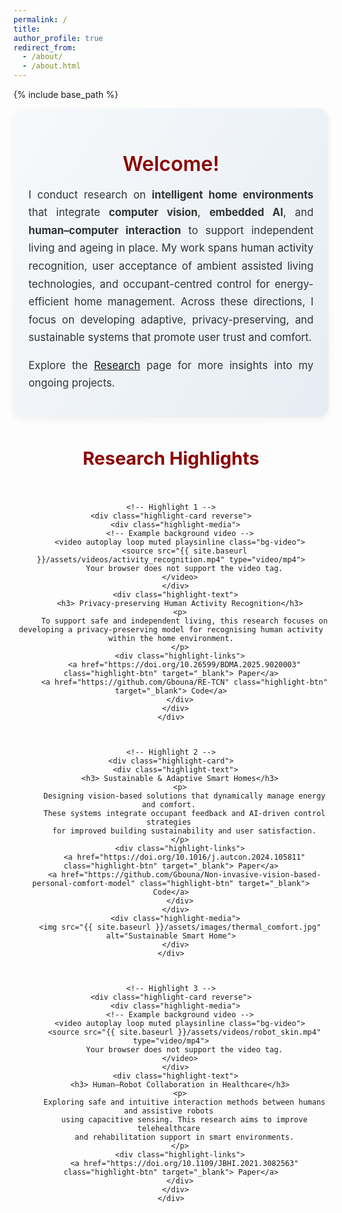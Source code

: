 ```yaml
---
permalink: /
title: 
author_profile: true
redirect_from: 
  - /about/
  - /about.html
---
```


{% include base_path %}

<!-- ====== Styling ====== -->
<style>
/* Intro Section */
.about-intro {
  background: linear-gradient(120deg, #f7f9fb, #e6edf3);
  padding: 1.5rem 1.5rem;
  text-align: justify;
  border-radius: 16px;
  box-shadow: 0 4px 12px rgba(0,0,0,0.05);
  margin-bottom: 3rem;
}
.about-intro h2 {
  color: #8b0000;
  font-size: 2rem;
  font-weight: 600;
  margin-bottom: 1rem;
  text-align: center;
}
.about-intro p {
  max-width: 800px;
  margin: 0 auto 1rem;
  font-size: 1.05rem;
  color: #333;
  line-height: 1.7;
  text-align: justify;
}

/* Research Highlights */
.highlight-section {
  text-align: center;
}
.highlight-section h2 {
  color: #8b0000;
  font-size: 1.8rem;
  font-weight: 700;
  margin-bottom: 2.5rem;
}

.highlight-grid {
  display: flex;
  flex-direction: column;
  gap: 3rem;
  max-width: 1600px; /*  make highlight section wider */
  margin: 0 auto; /* keeps it centered */
  width: 100%;
}

/* Each highlight card */
.highlight-card {
  display: flex;
  align-items: center;
  justify-content: space-between;
  gap: 2rem;
  flex-wrap: wrap;
  background: #ffffff;
  border-radius: 16px;
  box-shadow: 0 6px 16px rgba(0,0,0,0.08);
  overflow: hidden;
  transition: transform 0.3s ease;
}

.highlight-card:hover {
  transform: translateY(-5px);
}

.highlight-card.reverse {
  flex-direction: row-reverse;
}

/* Text Section */
.highlight-text {
  flex: 1 1 40%;
  padding: 2rem;
  text-align: left;
}
.highlight-text h3 {
  color: #8b0000;
  margin-bottom: 1rem;
  font-size: 1.3rem;
}
.highlight-text p {
  color: #333;
  line-height: 1.7;
  font-size: 1rem;
}

/* Media Section */
.highlight-media {
  flex: 1 1 40%;
  position: relative;
  overflow: hidden;
  min-height: 250px;
  border-radius: 0 16px 16px 0;
}
.highlight-media img {
  width: 100%;
  height: 100%;
  object-fit: cover;
}
.bg-video {
  width: 100%;
  height: 100%;
  object-fit: cover;
}


.highlight-links {
  margin-top: 1rem;
}
.highlight-btn {
  display: inline-block;
  background-color: #8b0000;
  color: white;
  text-decoration: none;
  padding: 0.45rem 0.9rem;
  margin-right: 0.5rem;
  border-radius: 8px;
  font-size: 0.9rem;
  transition: background-color 0.3s ease, transform 0.2s ease;
}
.highlight-btn:hover {
  background-color: #a01919;
  transform: translateY(-2px);
}
  
/* Responsive */
@media (max-width: 900px) {
  .highlight-card, .highlight-card.reverse {
    flex-direction: column;
  }
  .highlight-text {
    text-align: center;
  }
  .highlight-media {
    border-radius: 0 0 16px 16px;
  }
}
</style>


<!-- ====== Intro Section ====== -->
<div class="about-intro">
  <div class="intro-content">
    <h2>Welcome!</h2>
    <p>
      I conduct research on <strong>intelligent home environments</strong> that integrate 
      <strong>computer vision</strong>, <strong>embedded AI</strong>, and 
      <strong>human–computer interaction</strong> to support independent living and ageing in place. 
      My work spans human activity recognition, user acceptance of ambient assisted living technologies, 
      and occupant-centred control for energy-efficient home management. 
      Across these directions, I focus on developing adaptive, privacy-preserving, and sustainable systems 
      that promote user trust and comfort.
    </p>
    <p>
      Explore the <a href="{{ site.baseurl }}/Research/">Research</a> page for more insights into my ongoing projects.
    </p>
  </div>
</div>


<!-- ====== Research Highlights Section ====== -->
<div class="highlight-section">
  <h2> Research Highlights</h2>
  <div class="highlight-grid">


    <!-- Highlight 1 -->
    <div class="highlight-card reverse">
      <div class="highlight-media">
        <!-- Example background video -->
        <video autoplay loop muted playsinline class="bg-video">
          <source src="{{ site.baseurl }}/assets/videos/activity_recognition.mp4" type="video/mp4">
          Your browser does not support the video tag.
        </video>
      </div>
      <div class="highlight-text">
        <h3> Privacy-preserving Human Activity Recognition</h3>
        <p>
          To support safe and independent living, this research focuses on developing a privacy-preserving model for recognising human activity within the home environment.
        </p>
        <div class="highlight-links">
          <a href="https://doi.org/10.26599/BDMA.2025.9020003" class="highlight-btn" target="_blank"> Paper</a>
          <a href="https://github.com/Gbouna/RE-TCN" class="highlight-btn" target="_blank"> Code</a>
        </div>
      </div>
    </div>



    <!-- Highlight 2 -->
    <div class="highlight-card">
      <div class="highlight-text">
        <h3> Sustainable & Adaptive Smart Homes</h3>
        <p>
          Designing vision-based solutions that dynamically manage energy and comfort. 
          These systems integrate occupant feedback and AI-driven control strategies 
          for improved building sustainability and user satisfaction.
        </p>
        <div class="highlight-links">
          <a href="https://doi.org/10.1016/j.autcon.2024.105811" class="highlight-btn" target="_blank"> Paper</a>
          <a href="https://github.com/Gbouna/Non-invasive-vision-based-personal-comfort-model" class="highlight-btn" target="_blank"> Code</a>
        </div>
      </div>
      <div class="highlight-media">
        <img src="{{ site.baseurl }}/assets/images/thermal_comfort.jpg" alt="Sustainable Smart Home">
      </div>
    </div>



    <!-- Highlight 3 -->
    <div class="highlight-card reverse">
      <div class="highlight-media">
        <!-- Example background video -->
        <video autoplay loop muted playsinline class="bg-video">
          <source src="{{ site.baseurl }}/assets/videos/robot_skin.mp4" type="video/mp4">
          Your browser does not support the video tag.
        </video>
      </div>
      <div class="highlight-text">
        <h3> Human–Robot Collaboration in Healthcare</h3>
        <p>
          Exploring safe and intuitive interaction methods between humans and assistive robots 
          using capacitive sensing. This research aims to improve telehealthcare 
          and rehabilitation support in smart environments.
        </p>
        <div class="highlight-links">
          <a href="https://doi.org/10.1109/JBHI.2021.3082563" class="highlight-btn" target="_blank"> Paper</a>
        </div>
      </div>
    </div>

  </div>
</div>
